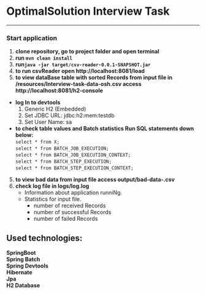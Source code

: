 # OptimalSolution Interview Task

***
### Start application

1. __clone repository, go to project folder and open terminal__ 
2. __run ``mvn clean install``__  
3. __run``java -jar target/csv-reader-0.0.1-SNAPSHOT.jar``__  
4. __to run csvReader open http://localhost:8081/load__
5. __to view dataBase table with sorted Records from input file in /resources/Interview-task-data-osh.csv
   access http://localhost:8081/h2-console__  
  + __log In to devtools__  
      1. Generic H2 (Embedded)  
      2. Set JDBC URL: jdbc:h2:mem:testdb  
      3. Set User Name: sa  
  + __to check table values and Batch statistics Run SQL statements down below:__    
      ``select * from X;``  
      ``select * from BATCH_JOB_EXECUTION;``       
      ``select * from BATCH_JOB_EXECUTION_CONTEXT;``    
      ``select * from BATCH_STEP_EXECUTION;``   
      ``select * from BATCH_STEP_EXECUTION_CONTEXT;``    
5. __to view bad data from input file access output/bad-data-<timestamp>.csv__  
6. __check log file in logs/log.log__    
      * Information about application runniNg.  
      * Statistics for input file.  
        - number of received Records  
        - number of successful Records  
        - number of failed Records  
 
## Used technologies:
**SpringBoot**  
**Spring Batch**  
**Spring Devtools**     
**Hibernate**   
**Jpa**    
**H2 Database**    
  
    
  
    

    

